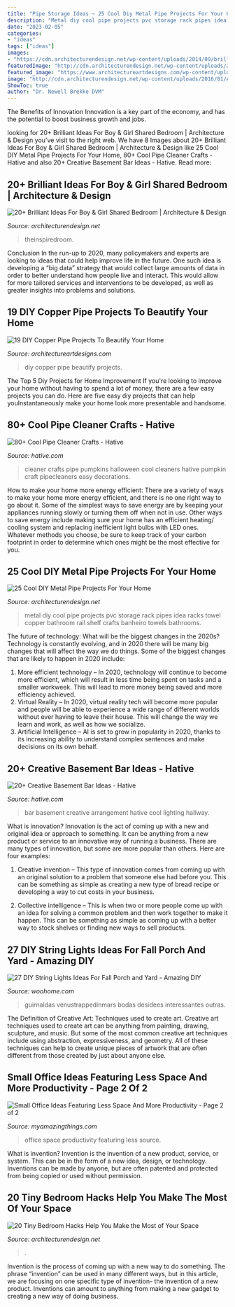 ```yaml
---
title: "Pipe Storage Ideas ~ 25 Cool Diy Metal Pipe Projects For Your Home"
description: "Metal diy cool pipe projects pvc storage rack pipes idea racks towel copper bathroom rail shelf crafts banheiro towels bathrooms"
date: "2023-02-05"
categories:
- "ideas"
tags: ["ideas"]
images:
- "https://cdn.architecturendesign.net/wp-content/uploads/2014/09/brilliant-ideas-for-tiny-bedroom-3.jpg"
featuredImage: "http://cdn.architecturendesign.net/wp-content/uploads/2016/01/AD-Cool-DIY-Metal-Projects-For-Your-Home-11.jpg"
featured_image: "https://www.architectureartdesigns.com/wp-content/uploads/2015/09/120-630x945.jpg"
image: "http://cdn.architecturendesign.net/wp-content/uploads/2016/01/AD-Cool-DIY-Metal-Projects-For-Your-Home-11.jpg"
ShowToc: true
author: "Dr. Newell Brekke DVM"
---
```



The Benefits of Innovation
Innovation is a key part of the economy, and has the potential to boost business growth and jobs.

	

		
looking for 20+ Brilliant Ideas For Boy &amp; Girl Shared Bedroom | Architecture &amp; Design you've visit to the right web. We have 8 Images about 20+ Brilliant Ideas For Boy &amp; Girl Shared Bedroom | Architecture &amp; Design like 25 Cool DIY Metal Pipe Projects For Your Home, 80+ Cool Pipe Cleaner Crafts - Hative and also 20+ Creative Basement Bar Ideas - Hative. Read more:
		
    
## 20+ Brilliant Ideas For Boy &amp; Girl Shared Bedroom | Architecture &amp; Design

<img loading=lazy src="https://cdn.architecturendesign.net/wp-content/uploads/2015/05/AD-Shared-Bedroom-Boy-Girl-11.jpg" onerror="this.onerror=null;this.src='https://tse2.mm.bing.net/th?id=OIP.M9NgNSClFaWhnGIqWUev_AHaJ4&amp;pid=15.1';" alt="20+ Brilliant Ideas For Boy &amp; Girl Shared Bedroom | Architecture &amp; Design">

_Source: architecturendesign.net_

>theinspiredroom. 

	

Conclusion
In the run-up to 2020, many policymakers and experts are looking to ideas that could help improve life in the future. One such idea is developing a “big data” strategy that would collect large amounts of data in order to better understand how people live and interact. This would allow for more tailored services and interventions to be developed, as well as greater insights into problems and solutions.

    
## 19 DIY Copper Pipe Projects To Beautify Your Home

<img loading=lazy src="https://www.architectureartdesigns.com/wp-content/uploads/2015/09/120-630x945.jpg" onerror="this.onerror=null;this.src='https://tse2.mm.bing.net/th?id=OIP.ZhvwyApW1ltN2GVF9ckHRwHaLH&amp;pid=15.1';" alt="19 DIY Copper Pipe Projects To Beautify Your Home">

_Source: architectureartdesigns.com_

>diy copper pipe beautify projects. 

	

The Top 5 Diy Projects for Home Improvement
If you're looking to improve your home without having to spend a lot of money, there are a few easy projects you can do. Here are five easy diy projects that can help youInstantaneously make your home look more presentable and handsome.

    
## 80+ Cool Pipe Cleaner Crafts - Hative

<img loading=lazy src="https://hative.com/wp-content/uploads/2014/04/pipe-cleaner-crafts/27-pumpkins-pip-cleaner-crafts.jpg" onerror="this.onerror=null;this.src='https://tse4.mm.bing.net/th?id=OIP.XDLxJ86tal68soAuzi-UZwHaE8&amp;pid=15.1';" alt="80+ Cool Pipe Cleaner Crafts - Hative">

_Source: hative.com_

>cleaner crafts pipe pumpkins halloween cool cleaners hative pumpkin craft pipecleaners easy decorations. 

	

How to make your home more energy efficient:
There are a variety of ways to make your home more energy efficient, and there is no one right way to go about it. Some of the simplest ways to save energy are by keeping your appliances running slowly or turning them off when not in use. Other ways to save energy include making sure your home has an efficient heating/ cooling system and replacing inefficient light bulbs with LED ones. Whatever methods you choose, be sure to keep track of your carbon footprint in order to determine which ones might be the most effective for you.

    
## 25 Cool DIY Metal Pipe Projects For Your Home

<img loading=lazy src="http://cdn.architecturendesign.net/wp-content/uploads/2016/01/AD-Cool-DIY-Metal-Projects-For-Your-Home-11.jpg" onerror="this.onerror=null;this.src='https://tse1.mm.bing.net/th?id=OIP.kcuFsrloQ9ycaOCnldEwtQHaLH&amp;pid=15.1';" alt="25 Cool DIY Metal Pipe Projects For Your Home">

_Source: architecturendesign.net_

>metal diy cool pipe projects pvc storage rack pipes idea racks towel copper bathroom rail shelf crafts banheiro towels bathrooms. 

	

The future of technology: What will be the biggest changes in the 2020s?
Technology is constantly evolving, and in 2020 there will be many big changes that will affect the way we do things. Some of the biggest changes that are likely to happen in 2020 include: 
1. More efficient technology – In 2020, technology will continue to become more efficient, which will result in less time being spent on tasks and a smaller workweek. This will lead to more money being saved and more efficiency achieved. 
2. Virtual Reality – In 2020, virtual reality tech will become more popular and people will be able to experience a wide range of different worlds without ever having to leave their house. This will change the way we learn and work, as well as how we socialize. 
3. Artificial Intelligence – AI is set to grow in popularity in 2020, thanks to its increasing ability to understand complex sentences and make decisions on its own behalf.

    
## 20+ Creative Basement Bar Ideas - Hative

<img loading=lazy src="https://hative.com/wp-content/uploads/2014/05/basement-bar-ideas/13-wall-arrangement.jpg" onerror="this.onerror=null;this.src='https://tse1.mm.bing.net/th?id=OIP.cFNCNa6iVc-TO7xSlDm1QQHaJ3&amp;pid=15.1';" alt="20+ Creative Basement Bar Ideas - Hative">

_Source: hative.com_

>bar basement creative arrangement hative cool lighting hallway. 

	

What is innovation?
Innovation is the act of coming up with a new and original idea or approach to something. It can be anything from a new product or service to an innovative way of running a business. There are many types of innovation, but some are more popular than others. Here are four examples:
1. Creative invention – This type of innovation comes from coming up with an original solution to a problem that someone else had before you. This can be something as simple as creating a new type of bread recipe or developing a way to cut costs in your business.

2. Collective intelligence – This is when two or more people come up with an idea for solving a common problem and then work together to make it happen. This can be something as simple as coming up with a better way to stock shelves or finding new ways to sell products.


    
## 27 DIY String Lights Ideas For Fall Porch And Yard - Amazing DIY

<img loading=lazy src="https://www.woohome.com/wp-content/uploads/2017/09/string-lighting-ideas-for-Fall-yard-and-garden-21.jpg" onerror="this.onerror=null;this.src='https://tse1.mm.bing.net/th?id=OIP.I2M-b3k_CrK_ndnfkp5cKwHaJ4&amp;pid=15.1';" alt="27 DIY String Lights Ideas For Fall Porch and Yard - Amazing DIY">

_Source: woohome.com_

>guirnaldas venustrappedinmars bodas desidees interessantes outras. 

	

The Definition of Creative Art: Techniques used to create art.
Creative art techniques used to create art can be anything from painting, drawing, sculpture, and music. But some of the most common creative art techniques include using abstraction, expressiveness, and geometry. All of these techniques can help to create unique pieces of artwork that are often different from those created by just about anyone else.

    
## Small Office Ideas Featuring Less Space And More Productivity - Page 2 Of 2

<img loading=lazy src="http://myamazingthings.com/wp-content/uploads/2017/06/small-home-office-7.jpg" onerror="this.onerror=null;this.src='https://tse4.mm.bing.net/th?id=OIP.OOJeOHDGH7acgpjNXcXZwQHaLL&amp;pid=15.1';" alt="Small Office Ideas Featuring Less Space And More Productivity - Page 2 of 2">

_Source: myamazingthings.com_

>office space productivity featuring less source. 

	

What is invention?
Invention is the invention of a new product, service, or system. This can be in the form of a new idea, design, or technology. Inventions can be made by anyone, but are often patented and protected from being copied or used without permission.

    
## 20 Tiny Bedroom Hacks Help You Make The Most Of Your Space

<img loading=lazy src="https://cdn.architecturendesign.net/wp-content/uploads/2014/09/brilliant-ideas-for-tiny-bedroom-3.jpg" onerror="this.onerror=null;this.src='https://tse3.mm.bing.net/th?id=OIP.NwGbqJJzj9FTGxzvawxOUgHaKu&amp;pid=15.1';" alt="20 Tiny Bedroom Hacks Help You Make the Most of Your Space">

_Source: architecturendesign.net_

>. 

	

Invention is the process of coming up with a new way to do something. The phrase “invention” can be used in many different ways, but in this article, we are focusing on one specific type of invention- the invention of a new product. Inventions can amount to anything from making a new gadget to creating a new way of doing business.

